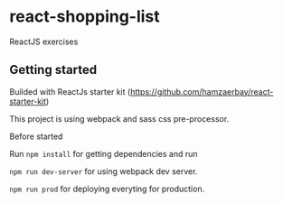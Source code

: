# react-shopping-list
ReactJS exercises

## Getting started

Builded with ReactJs starter kit (https://github.com/hamzaerbay/react-starter-kit)

This project is using webpack and sass css pre-processor.

Before started 

Run `npm install` for getting dependencies and run

`npm run dev-server` for using webpack dev server.

`npm run prod` for deploying everyting for production.
